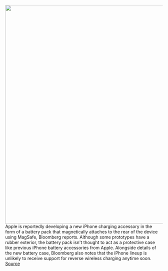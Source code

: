 <img src='https://cdn.vox-cdn.com/thumbor/grO-Vxwfjflei_60WvrquDog_b8=/0x0:1152x768/1200x800/filters:focal(484x292:668x476)/cdn.vox-cdn.com/uploads/chorus_image/image/68841696/magsafe_main_3_2.0.jpg' width='700px' /><br/>
Apple is reportedly developing a new iPhone charging accessory in the form of a battery pack that magnetically attaches to the rear of the device using MagSafe, Bloomberg reports. Although some prototypes have a rubber exterior, the battery pack isn't thought to act as a protective case like previous iPhone battery accessories from Apple. Alongside details of the new battery case, Bloomberg also notes that the iPhone lineup is unlikely to receive support for reverse wireless charging anytime soon.
<a href='https://www.theverge.com/2021/2/19/22290938/apple-magsafe-iphone-battery-pack-report'> Source <a/>